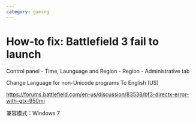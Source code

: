 ```yaml
---
category: gaming
---
```

# How-to fix: Battlefield 3 fail to launch

Control panel - Time, Launguage and Region - Region - Administrative tab

Change Language for non-Unicode programs To English (US)

https://forums.battlefield.com/en-us/discussion/83538/bf3-directx-error-with-gtx-950mi

兼容模式：Windows 7
